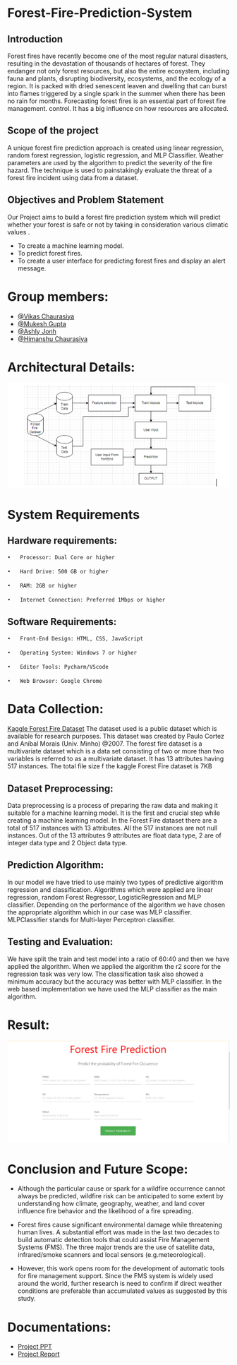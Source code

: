 # Forest-Fire-Prediction-System
## Introduction
Forest  fires  have  recently  become  one  of  the  most  regular  natural  disasters,  resulting  in  the  devastation  of  thousands  of  hectares  of  forest.  They  endanger  not  only  forest  resources,  but  also  the  entire  ecosystem,  including  fauna  and  plants,  disrupting  biodiversity,  ecosystems,  and  the  ecology  of  a  region.  It  is  packed  with  dried  senescent  leaven  and  dwelling  that  can  burst  into  flames  triggered  by  a  single  spark  in  the  summer  when  there  has  been  no  rain  for  months. Forecasting forest fires is an essential part of forest fire management.  control. It has a big influence on how resources are allocated. 

## Scope of the project
A  unique  forest  fire  prediction  approach  is  created  using  linear  regression,  random  forest  regression,  logistic  regression,  and  MLP  Classifier.  Weather  parameters are used by the algorithm to predict the severity of the fire hazard.  The  technique  is  used  to  painstakingly  evaluate  the  threat  of  a  forest  fire  incident using data from a dataset.

## Objectives and Problem Statement
Our  Project  aims  to  build  a  forest  fire  prediction  system  which  will  predict  whether  your  forest  is  safe  or  not  by  taking  in  consideration  various  climatic  values .
- To create a machine learning model.
- To predict forest fires.
- To create a user interface for predicting forest fires and display an alert message.

# Group members: 
 - [@Vikas Chaurasiya](https://github.com/vikas-348)
 - [@Mukesh Gupta](https://github.com/mukesh2001)
 - [@Ashly Jonh](https://github.com/ADJ46)
 - [@Himanshu Chaurasiya](https://github.com/Himanshuchaurasiya1234)

# Architectural Details: 
![Architectural Details](Images/Architectural.PNG)

# System Requirements 
## Hardware requirements: 
```
•	Processor: Dual Core or higher

•	Hard Drive: 500 GB or higher

•	RAM: 2GB or higher

•	Internet Connection: Preferred 1Mbps or higher
```
## Software Requirements: 
```
•	Front-End Design: HTML, CSS, JavaScript

•	Operating System: Windows 7 or higher

•	Editor Tools: Pycharm/VScode 

•	Web Browser: Google Chrome 
```
# Data Collection: 
[Kaggle Forest Fire Dataset](https://www.kaggle.com/datasets/elikplim/forest-fires-data-set)
The  dataset  used  is  a  public  dataset  which  is  available  for  research  purposes.  This  dataset  was  created  by  Paulo  Cortez  and  Aníbal  Morais  (Univ.  Minho)  @2007.  The  forest  fire  dataset  is  a  multivariate  dataset  which  is  a  data  set  consisting  of  two  or  more  than  two  variables  is  referred  to  as  a  multivariate  dataset.  It  has  13  attributes  having  517  instances.  The  total  file  size  f  the  kaggle  Forest Fire dataset is 7KB

## Dataset Preprocessing:
Data  preprocessing  is  a  process  of  preparing  the  raw  data  and  making  it  suitable  for  a  machine  learning  model.  It  is  the  first  and  crucial  step  while  creating  a  machine  learning  model.  In  the  Forest  Fire  dataset  there  are  a  total  of  517  instances  with  13  attributes.  All  the  517  instances  are  not  null  instances.  Out  of  the  13  attributes  9  attributes  are  float  data  type,  2  are  of  integer  data  type  and  2  Object data type.

## Prediction Algorithm:
In  our  model  we  have  tried  to  use  mainly  two  types  of  predictive  algorithm  regression  and  classification.  Algorithms  which  were  applied  are  linear  regression,  random  Forest  Regressor,  LogisticRegression  and  MLP  classifier.  Depending  on  the  performance  of  the  algorithm  we  have  chosen  the  appropriate  algorithm  which  in  our  case  was  MLP  classifier.  MLPClassifier  stands  for  Multi-layer Perceptron classifier.
 
## Testing and Evaluation:
We  have  split  the  train  and  test  model  into  a  ratio  of  60:40  and  then  we  have  applied  the  algorithm.  When  we  applied  the  algorithm  the  r2  score  for  the  regression  task  was  very  low.  The  classification  task  also  showed  a  minimum  accuracy  but  the  accuracy  was  better  with  MLP  classifier.  In  the  web  based  implementation we have used the MLP classifier as the main algorithm. 

# Result:
![Architectural Details](Images/Result.PNG)

# Conclusion and Future Scope:

- Although  the  particular  cause  or  spark  for  a  wildfire  occurrence  cannot  always  be  predicted,  wildfire  risk  can  be  anticipated  to  some  extent  by  understanding  how  climate,  geography,  weather,  and  land  cover  influence  fire  behavior  and  the  likelihood of a fire spreading.

- Forest  fires  cause  significant  environmental  damage  while  threatening  human  lives.  A  substantial  effort  was  made  in  the  last  two  decades  to  build  automatic  detection  tools  that  could  assist  Fire  Management  Systems  (FMS).  The  three  major  trends  are  the  use  of  satellite  data,  infrared/smoke  scanners  and  local  sensors (e.g.meteorological).

- However,  this  work  opens  room  for  the  development  of  automatic  tools  for  fire  management  support.  Since  the  FMS  system  is  widely  used  around  the  world,  further  research  is  need  to  confirm  if  direct  weather  conditions  are  preferable  than accumulated values  as suggested by this study. 

# Documentations:
  - [Project PPT](https://github.com/vikas-348/Forest-Fire-Prediction-System/blob/main/Documents/Forest%20Fire%20Prediction%20Presentation.pptx)
  - [Project Report](https://github.com/vikas-348/Forest-Fire-Prediction-System/blob/main/Documents/Forest%20Fire%20Prediction%20Final%20Report.docx)
